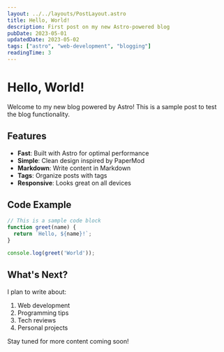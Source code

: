 ```yaml
---
layout: ../../layouts/PostLayout.astro
title: Hello, World!
description: First post on my new Astro-powered blog
pubDate: 2023-05-01
updatedDate: 2023-05-02
tags: ["astro", "web-development", "blogging"]
readingTime: 3
---
```


# Hello, World!

Welcome to my new blog powered by Astro! This is a sample post to test the blog functionality.

## Features

- **Fast**: Built with Astro for optimal performance
- **Simple**: Clean design inspired by PaperMod
- **Markdown**: Write content in Markdown
- **Tags**: Organize posts with tags
- **Responsive**: Looks great on all devices

## Code Example

```js
// This is a sample code block
function greet(name) {
  return `Hello, ${name}!`;
}

console.log(greet('World'));
```

## What's Next?

I plan to write about:

1. Web development
2. Programming tips
3. Tech reviews
4. Personal projects

Stay tuned for more content coming soon! 